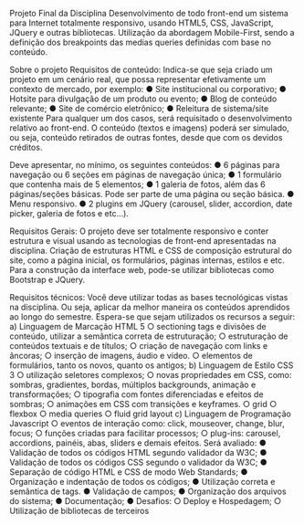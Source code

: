 Projeto Final da Disciplina
Desenvolvimento de todo front-end um sistema para Internet totalmente responsivo,
usando HTML5, CSS, JavaScript, JQuery e outras bibliotecas. Utilização da abordagem
Mobile-First, sendo a definição dos breakpoints das medias queries definidas com base no
conteúdo.

Sobre o projeto
Requisitos de conteúdo:
Indica-se que seja criado um projeto em um cenário real, que possa representar
efetivamente um contexto de mercado, por exemplo:
● Site institucional ou corporativo;
● Hotsite para divulgação de um produto ou evento;
● Blog de conteúdo relevante;
● Site de comércio eletrônico;
● Releitura de sistema/site existente
Para qualquer um dos casos, será requisitado o desenvolvimento relativo ao front-end. O
conteúdo (textos e imagens) poderá ser simulado, ou seja, conteúdo retirados de outras
fontes, desde que com os devidos créditos.

Deve apresentar, no mínimo, os seguintes conteúdos:
● 6 páginas para navegação ou 6 seções em páginas de navegação única;
● 1 formulário que contenha mais de 5 elementos;
● 1 galeria de fotos, além das 6 páginas/seções básicas. Pode ser parte de uma
página ou seção básica.
● Menu responsivo.
● 2 plugins em JQuery (carousel, slider, accordion, date picker, galeria de fotos e
etc…).

Requisitos Gerais:
O projeto deve ser totalmente responsivo e conter estrutura e visual usando as tecnologias
de front-end apresentadas na disciplina. Criação de estruturas HTML e CSS de composição
estrutural do site, como a página inicial, os formulários, páginas internas, estilos e etc. Para
a construção da interface web, pode-se utilizar bibliotecas como Bootstrap e JQuery.

Requisitos técnicos:
Você deve utilizar todas as bases tecnológicas vistas na disciplina. Ou seja, aplicar da
melhor maneira os conteúdos aprendidos ao longo do semestre. Espera-se que sejam
utilizados os recursos a seguir:
a) Linguagem de Marcação HTML 5
○ sectioning tags e divisões de conteúdo, utilizar a semântica correta de estruturação;
○ estruturação de conteúdos textuais e de títulos;
○ criação de navegação com links e âncoras;
○ inserção de imagens, áudio e vídeo.
○ elementos de formulários, tanto os novos, quanto os antigos;
b) Linguagem de Estilo CSS 3
○ utilização seletores complexos;
○ novas propriedades em CSS, como: sombras, gradientes, bordas, múltiplos backgrounds,
animação e transformações;
○ tipografia com fontes diferenciadas e efeitos de sombras;
○ animações em CSS com transições e keyframes.
○ grid
○ flexbox
○ media queries
○ fluid grid layout
c) Linguagem de Programação Javascript
○ eventos de interação como: click, mouseover, change, blur, focus;
○ funções criadas para facilitar processos;
○ plug-ins: carousel, accordions, painéis, abas, sliders e demais efeitos.
Será avaliado:
● Validação de todos os códigos HTML segundo validador da W3C;
● Validação de todos os códigos CSS segundo o validador da W3C;
● Separação de código HTML e CSS de modo Web Standards;
● Organização e indentação de todos os códigos;
● Utilização correta e semântica de tags.
● Validação de campos;
● Organização dos arquivos do sistema;
● Documentação;
● Desafios:
○ Deploy e Hospedagem;
○ Utilização de bibliotecas de terceiros